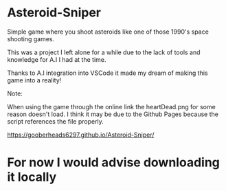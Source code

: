 # Asteroid-Sniper

Simple game where you shoot asteroids like one of those 1990's space shooting games.

This was a project I left alone for a while due to the lack of tools and knowledge for A.I I had at the time.

Thanks to A.I integration into VSCode it made my dream of making this game into a reality!


Note:

  When using the game through the online link the heartDead.png for some reason doesn't load. I think it may be due to the Github Pages because the script references the file properly.


  https://gooberheads6297.github.io/Asteroid-Sniper/

  # For now I would advise downloading it locally 
